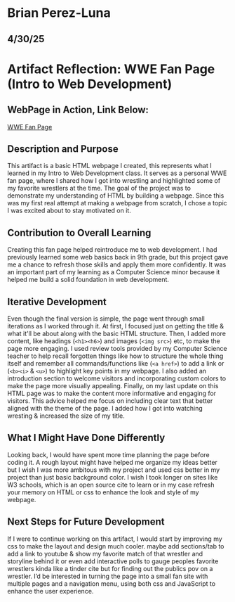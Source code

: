 # Brian Perez-Luna
## 4/30/25

# Artifact Reflection: WWE Fan Page (Intro to Web Development)

## WebPage in Action, Link Below:
[WWE Fan Page](https://bperezluna1192.github.io/PerezB_WWE_Fanpage.html)

## Description and Purpose
This artifact is a basic HTML webpage I created, this represents what I learned in my Intro to Web Development class. It serves as a personal WWE fan page, where I shared how I got into wrestling and highlighted some of my favorite wrestlers at the time. The goal of the project was to demonstrate my understanding of HTML by building a webpage. Since this was my first real attempt at making a webpage from scratch, I chose a topic I was excited about to stay motivated on it.

## Contribution to Overall Learning
Creating this fan page helped reintroduce me to web development. I had previously learned some web basics back in 9th grade, but this project gave me a chance to refresh those skills and apply them more confidently. It was an important part of my learning as a Computer Science minor because it helped me build a solid foundation in web development.

## Iterative Development
Even though the final version is simple, the page went through small iterations as I worked through it. At first, I focused just on getting the title & what it'll be about along with the basic HTML structure. Then, I added more content, like headings (```<h1><h6>```) and images (```<img src>```) etc, to make the page more engaging. I used review tools provided by my Computer Science teacher to help recall forgotten things like how to structure the whole thing itself and remember all commands/functions like (```<a href>```) to add a link or (```<b><i>``` & ```<u>```) to highlight key points in my webpage. I also added an introduction section to welcome visitors and incorporating custom colors to make the page more visually appealing. Finally, on my last update on this HTML page was to make the content more informative and engaging for visitors. This advice helped me focus on including clear text that better aligned with the theme of the page. I added how I got into watching wresting & increased the size of my title.

## What I Might Have Done Differently
Looking back, I would have spent more time planning the page before coding it. A rough layout might have helped me organize my ideas better but I wish I was more ambitous with my project and used css better in my project than just basic background color. I wish I took longer on sites like W3 schools, which is an open source cite to learn or in my case refresh your memory on HTML or css to enhance the look and style of my webpage.

## Next Steps for Future Development
If I were to continue working on this artifact, I would start by improving my css to make the layout and design much cooler. maybe add sections/tab to add a link to youtube & show my favorite match of that wrestler and storyline behind it or even add interactive polls to gauge peoples favorite wrestlers kinda like a tinder cite but for finding out the publics pov on a wrestler. I’d be interested in turning the page into a small fan site with multiple pages and a navigation menu, using both css and JavaScript to enhance the user experience.
